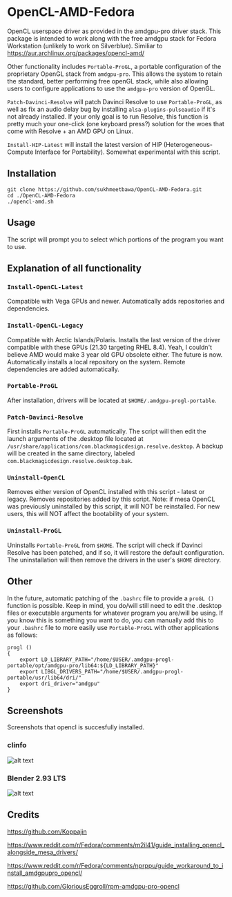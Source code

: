 # OpenCL-AMD-Fedora

OpenCL userspace driver as provided in the amdgpu-pro driver stack. This package is intended to work along with the free amdgpu stack for Fedora Workstation (unlikely to work on Silverblue). Similiar to https://aur.archlinux.org/packages/opencl-amd/

Other functionality includes `Portable-ProGL`, a portable configuration of the proprietary OpenGL stack from `amdgpu-pro`. This allows the system to retain the standard, better performing free openGL stack, while also allowing users to configure applications to use the `amdgpu-pro` version of OpenGL.

`Patch-Davinci-Resolve` will patch Davinci Resolve to use `Portable-ProGL`, as well as fix an audio delay bug by installing `alsa-plugins-pulseaudio` if it's not already installed. If your only goal is to run Resolve, this function is pretty much your one-click (one keyboard press?) solution for the woes that come with Resolve + an AMD GPU on Linux.

`Install-HIP-Latest` will install the latest version of HIP (Heterogeneous-Compute Interface for Portability). Somewhat experimental with this script.

## Installation

```
git clone https://github.com/sukhmeetbawa/OpenCL-AMD-Fedora.git
cd ./OpenCL-AMD-Fedora
./opencl-amd.sh
```
## Usage 

The script will prompt you to select which portions of the program you want to use.


## Explanation of all functionality
### `Install-OpenCL-Latest`
Compatible with Vega GPUs and newer. Automatically adds repositories and dependencies. 

### `Install-OpenCL-Legacy`
Compatible with Arctic Islands/Polaris. Installs the last version of the driver compatible with these GPUs (21.30 targeting RHEL 8.4). Yeah, I couldn't believe AMD would make 3 year old GPU obsolete either. The future is now. Automatically installs a local repository on the system. Remote dependencies are added automatically.

### `Portable-ProGL` 
After installation, drivers will be located at `$HOME/.amdgpu-progl-portable`.

### `Patch-Davinci-Resolve` 
First installs `Portable-ProGL` automatically. The script will then edit the launch arguments of the .desktop file located at `/usr/share/applications/com.blackmagicdesign.resolve.desktop`. A backup will be created in the same directory, labeled `com.blackmagicdesign.resolve.desktop.bak`. 

### `Uninstall-OpenCL`
Removes either version of OpenCL installed with this script - latest or legacy. Removes repositories added by this script. Note: if mesa OpenCL was previously uninstalled by this script, it will NOT be reinstalled. For new users, this will NOT affect the bootability of your system.

### `Uninstall-ProGL`
Uninstalls `Portable-ProGL` from `$HOME`. The script will check if Davinci Resolve has been patched, and if so, it will restore the default configuration. The uninstallation will then remove the drivers in the user's `$HOME` directory.



## Other

In the future, automatic patching of the `.bashrc` file to provide a `proGL ()` function is possible. Keep in mind, you do/will still need to edit the .desktop files or executable arguments for whatever program you are/will be using. If you know this is something you want to do, you can manually add this to your `.bashrc` file to more easily use `Portable-ProGL` with other applications as follows:

```
progl () 
{
	export LD_LIBRARY_PATH="/home/$USER/.amdgpu-progl-portable/opt/amdgpu-pro/lib64:${LD_LIBRARY_PATH}"
	export LIBGL_DRIVERS_PATH="/home/$USER/.amdgpu-progl-portable/usr/lib64/dri/"
	export dri_driver="amdgpu"
}

```

## Screenshots

Screenshots that opencl is succesfully installed.

### clinfo
![alt text](./Screenshots/clinfo.png)
### Blender 2.93 LTS
![alt text](./Screenshots/blender.png)

## Credits
https://github.com/Koppajin

https://www.reddit.com/r/Fedora/comments/m2il41/guide_installing_opencl_alongside_mesa_drivers/

https://www.reddit.com/r/Fedora/comments/nprppu/guide_workaround_to_install_amdgpupro_opencl/

https://github.com/GloriousEggroll/rpm-amdgpu-pro-opencl
